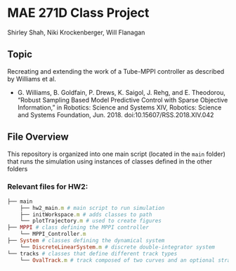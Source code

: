 # MAE 271D Class Project
Shirley Shah, Niki Krockenberger, Will Flanagan

## Topic
Recreating and extending the work of a Tube-MPPI controller as described by Williams et al.

* G. Williams, B. Goldfain, P. Drews, K. Saigol, J. Rehg, and E. Theodorou, “Robust Sampling Based Model Predictive Control with Sparse Objective Information,” in Robotics: Science and Systems XIV, Robotics: Science and Systems Foundation, Jun. 2018. doi:10.15607/RSS.2018.XIV.042

## File Overview
This repository is organized into one main script (located in the `main` folder) that runs the simulation using instances of classes defined in the other folders

### Relevant files for HW2:          
```ruby
├── main
    ├── hw2_main.m # main script to run simulation
    ├── initWorkspace.m # adds classes to path
    └── plotTrajectory.m # used to create figures
├── MPPI # class defining the MPPI controller
    └── MPPI_Controller.m
├── System # classes defining the dynamical system
    └── DiscreteLinearSystem.m # discrete double-integrator system
└── tracks # classes that define different track types
    └── OvalTrack.m # track composed of two curves and an optional straight
```

